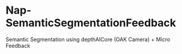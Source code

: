 # Nap-SemanticSegmentationFeedback
Semantic Segmentation using depthAICore (OAK Camera) + Micro Feedback 
